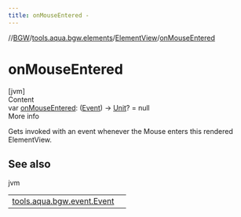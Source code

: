 ```yaml
---
title: onMouseEntered -
---
```

//[BGW](../../../index.md)/[tools.aqua.bgw.elements](../index.md)/[ElementView](index.md)/[onMouseEntered](on-mouse-entered.md)



# onMouseEntered  
[jvm]  
Content  
var [onMouseEntered](on-mouse-entered.md): ([Event](../../tools.aqua.bgw.event/-event/index.md)) -> [Unit](https://kotlinlang.org/api/latest/jvm/stdlib/kotlin/-unit/index.html)? = null  
More info  


Gets invoked with an event whenever the Mouse enters this rendered ElementView.



## See also  
  
jvm  
  
| | |
|---|---|
| <a name="tools.aqua.bgw.elements/ElementView/onMouseEntered/#/PointingToDeclaration/"></a>[tools.aqua.bgw.event.Event](../../tools.aqua.bgw.event/-event/index.md)| <a name="tools.aqua.bgw.elements/ElementView/onMouseEntered/#/PointingToDeclaration/"></a>|
  
  



